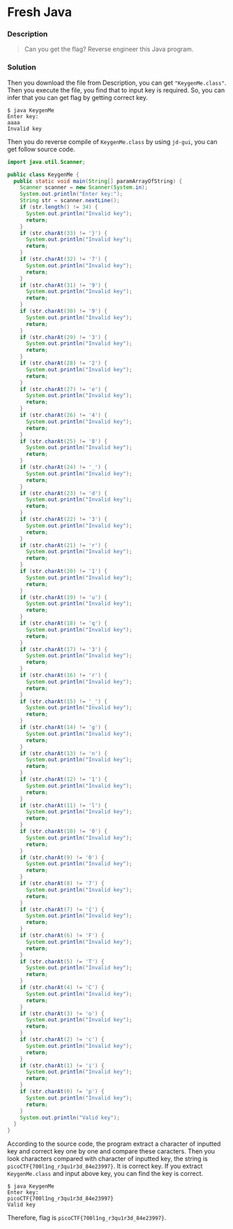 # Fresh Java
### Description
> Can you get the flag? Reverse engineer this Java program.

### Solution
Then you download the file from Description, you can get `"KeygenMe.class"`.
Then you execute the file, you find that to input key is required.
So, you can infer that you can get flag by getting correct key.
```
$ java KeygenMe
Enter key:
aaaa
Invalid key
```

Then you do reverse compile of `KeygenMe.class` by using `jd-gui`, you can get follow source code.
```java
import java.util.Scanner;

public class KeygenMe {
  public static void main(String[] paramArrayOfString) {
    Scanner scanner = new Scanner(System.in);
    System.out.println("Enter key:");
    String str = scanner.nextLine();
    if (str.length() != 34) {
      System.out.println("Invalid key");
      return;
    } 
    if (str.charAt(33) != '}') {
      System.out.println("Invalid key");
      return;
    } 
    if (str.charAt(32) != '7') {
      System.out.println("Invalid key");
      return;
    } 
    if (str.charAt(31) != '9') {
      System.out.println("Invalid key");
      return;
    } 
    if (str.charAt(30) != '9') {
      System.out.println("Invalid key");
      return;
    } 
    if (str.charAt(29) != '3') {
      System.out.println("Invalid key");
      return;
    } 
    if (str.charAt(28) != '2') {
      System.out.println("Invalid key");
      return;
    } 
    if (str.charAt(27) != 'e') {
      System.out.println("Invalid key");
      return;
    } 
    if (str.charAt(26) != '4') {
      System.out.println("Invalid key");
      return;
    } 
    if (str.charAt(25) != '8') {
      System.out.println("Invalid key");
      return;
    } 
    if (str.charAt(24) != '_') {
      System.out.println("Invalid key");
      return;
    } 
    if (str.charAt(23) != 'd') {
      System.out.println("Invalid key");
      return;
    } 
    if (str.charAt(22) != '3') {
      System.out.println("Invalid key");
      return;
    } 
    if (str.charAt(21) != 'r') {
      System.out.println("Invalid key");
      return;
    } 
    if (str.charAt(20) != '1') {
      System.out.println("Invalid key");
      return;
    } 
    if (str.charAt(19) != 'u') {
      System.out.println("Invalid key");
      return;
    } 
    if (str.charAt(18) != 'q') {
      System.out.println("Invalid key");
      return;
    } 
    if (str.charAt(17) != '3') {
      System.out.println("Invalid key");
      return;
    } 
    if (str.charAt(16) != 'r') {
      System.out.println("Invalid key");
      return;
    } 
    if (str.charAt(15) != '_') {
      System.out.println("Invalid key");
      return;
    } 
    if (str.charAt(14) != 'g') {
      System.out.println("Invalid key");
      return;
    } 
    if (str.charAt(13) != 'n') {
      System.out.println("Invalid key");
      return;
    } 
    if (str.charAt(12) != '1') {
      System.out.println("Invalid key");
      return;
    } 
    if (str.charAt(11) != 'l') {
      System.out.println("Invalid key");
      return;
    } 
    if (str.charAt(10) != '0') {
      System.out.println("Invalid key");
      return;
    } 
    if (str.charAt(9) != '0') {
      System.out.println("Invalid key");
      return;
    } 
    if (str.charAt(8) != '7') {
      System.out.println("Invalid key");
      return;
    } 
    if (str.charAt(7) != '{') {
      System.out.println("Invalid key");
      return;
    } 
    if (str.charAt(6) != 'F') {
      System.out.println("Invalid key");
      return;
    } 
    if (str.charAt(5) != 'T') {
      System.out.println("Invalid key");
      return;
    } 
    if (str.charAt(4) != 'C') {
      System.out.println("Invalid key");
      return;
    } 
    if (str.charAt(3) != 'o') {
      System.out.println("Invalid key");
      return;
    } 
    if (str.charAt(2) != 'c') {
      System.out.println("Invalid key");
      return;
    } 
    if (str.charAt(1) != 'i') {
      System.out.println("Invalid key");
      return;
    } 
    if (str.charAt(0) != 'p') {
      System.out.println("Invalid key");
      return;
    } 
    System.out.println("Valid key");
  }
}
```

According to the source code, the program extract a character of inputted key and correct key one by one and compare these caracters.
Then you look characters compared with character of inputted key, the string is `picoCTF{700l1ng_r3qu1r3d_84e23997}`. It is correct key.
If you extract `KeygenMe.class` and input above key, you can find the key is correct.
```
$ java KeygenMe
Enter key:
picoCTF{700l1ng_r3qu1r3d_84e23997}
Valid key
```

Therefore, flag is `picoCTF{700l1ng_r3qu1r3d_84e23997}`.